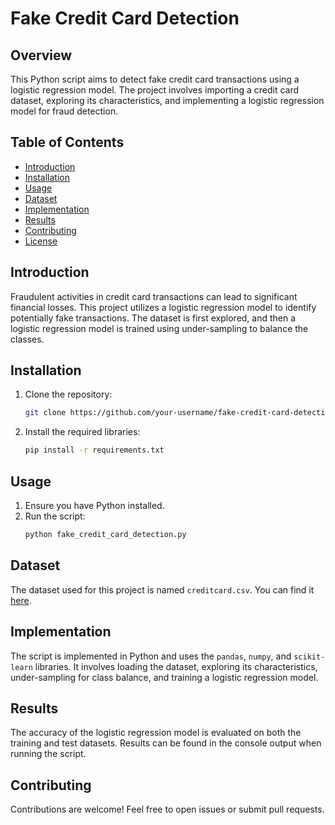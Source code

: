 
# Fake Credit Card Detection

## Overview
This Python script aims to detect fake credit card transactions using a logistic regression model. The project involves importing a credit card dataset, exploring its characteristics, and implementing a logistic regression model for fraud detection.

## Table of Contents
- [Introduction](#introduction)
- [Installation](#installation)
- [Usage](#usage)
- [Dataset](#dataset)
- [Implementation](#implementation)
- [Results](#results)
- [Contributing](#contributing)
- [License](#license)

## Introduction
Fraudulent activities in credit card transactions can lead to significant financial losses. This project utilizes a logistic regression model to identify potentially fake transactions. The dataset is first explored, and then a logistic regression model is trained using under-sampling to balance the classes.

## Installation
1. Clone the repository:
   ```bash
   git clone https://github.com/your-username/fake-credit-card-detection.git
   ```

2. Install the required libraries:
   ```bash
   pip install -r requirements.txt
   ```

## Usage
1. Ensure you have Python installed.
2. Run the script:
   ```bash
   python fake_credit_card_detection.py
   ```

## Dataset
The dataset used for this project is named `creditcard.csv`. You can find it [here](link-to-dataset).

## Implementation
The script is implemented in Python and uses the `pandas`, `numpy`, and `scikit-learn` libraries. It involves loading the dataset, exploring its characteristics, under-sampling for class balance, and training a logistic regression model.

## Results
The accuracy of the logistic regression model is evaluated on both the training and test datasets. Results can be found in the console output when running the script.

## Contributing
Contributions are welcome! Feel free to open issues or submit pull requests.

